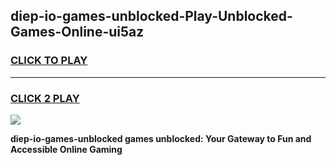 
## diep-io-games-unblocked-Play-Unblocked-Games-Online-ui5az
<h3>
<a href="https://premium76.site?title=diep-io-games-unblocked&ref=25A">CLICK TO PLAY</a></h3>
<hr>

<h3>
<a href="https://premium76.site?title=diep-io-games-unblocked&ref=25A">CLICK 2 PLAY</a>
  
</h3>

<a href="https://premium76.site?title=diep-io-games-unblocked&ref=25A"><img src="https://clearcache.store/games.png"></a>


**diep-io-games-unblocked games unblocked: Your Gateway to Fun and Accessible Online Gaming**
